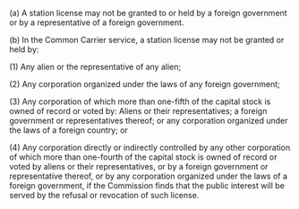 (a) A station license may not be granted to or held by a foreign government or by a representative of a foreign government.

(b) In the Common Carrier service, a station license may not be granted or held by:

(1) Any alien or the representative of any alien;

(2) Any corporation organized under the laws of any foreign government;

(3) Any corporation of which more than one-fifth of the capital stock is owned of record or voted by: Aliens or their representatives; a foreign government or representatives thereof; or any corporation organized under the laws of a foreign country; or

(4) Any corporation directly or indirectly controlled by any other corporation of which more than one-fourth of the capital stock is owned of record or voted by aliens or their representatives, or by a foreign government or representative thereof, or by any corporation organized under the laws of a foreign government, if the Commission finds that the public interest will be served by the refusal or revocation of such license.

